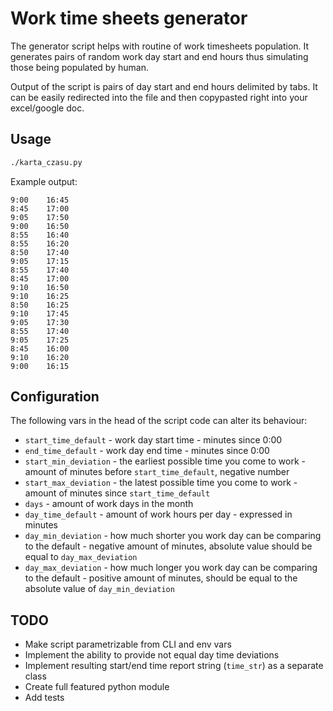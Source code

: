 Work time sheets generator
==========================

The generator script helps with routine of work timesheets population. It generates pairs of random work day start and end hours thus simulating those being populated by human.

Output of the script is pairs of day start and end hours delimited by tabs. It can be easily redirected into the file and then copypasted right into your excel/google doc.

Usage
-----

```sh
./karta_czasu.py
```

Example output:

    9:00    16:45
    8:45    17:00
    9:05    17:50
    9:00    16:50
    8:55    16:40
    8:55    16:20
    8:50    17:40
    9:05    17:15
    8:55    17:40
    8:45    17:00
    9:10    16:50
    9:10    16:25
    8:50    16:25
    9:10    17:45
    9:05    17:30
    8:55    17:40
    9:05    17:25
    8:45    16:00
    9:10    16:20
    9:00    16:15

Configuration
-------------

The following vars in the head of the script code can alter its behaviour:
- `start_time_default` - work day start time - minutes since 0:00
- `end_time_default` - work day end time - minutes since 0:00
- `start_min_deviation` - the earliest possible time you come to work - amount of minutes before `start_time_default`, negative number
- `start_max_deviation` - the latest possible time you come to work - amount of minutes since `start_time_default`
- `days` - amount of work days in the month
- `day_time_default` - amount of work hours per day - expressed in minutes
- `day_min_deviation` - how much shorter you work day can be comparing to the default - negative amount of minutes, absolute value should be equal to `day_max_deviation`
- `day_max_deviation` - how much longer you work day can be comparing to the default - positive amount of minutes, should be equal to the absolute value of `day_min_deviation`

TODO
----

- Make script parametrizable from CLI and env vars
- Implement the ability to provide not equal day time deviations
- Implement resulting start/end time report string (`time_str`)  as a separate class
- Create full featured python module
- Add tests


